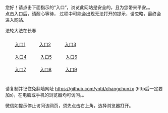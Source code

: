 您好！请点击下面指示的“入口”，浏览此网站是安全的，且为您带来平安。。 <br/>
点击入口后，请耐心等待， 过程中可能会出现无法打开的提示，请忽略，最终会进入网站. </br>

法轮大法在长春<br/>
<div style="padding:10px"><a style="margin:20px" target="_blank" href="https://d1gb0oyjpguii0.cloudfront.net/2Qpsp?derwkpnr" id="ccLink1" rel="nofollow">入口1</a> <a target="_blank" style="margin:20px" href="https://d1khy04wj6s7q9.cloudfront.net/2Qpsp?pikmgdyw" id="ccLink2" rel="nofollow">入口2</a> <a style="margin:20px" target="_blank" href="https://d1wl4s8ec0ux34.cloudfront.net/2Qpsp?qwpeeie" id="ccLink3" rel="nofollow">入口3</a></div>

<div style="padding:10px" ><a style="margin:20px" target="_blank" href="https://d1gb0oyjpguii0.cloudfront.net/2Qpsp?derwkpnr" id="ccLink4" rel="nofollow">入口4</a> <a style="margin:20px" href="https://d1khy04wj6s7q9.cloudfront.net/2Qpsp?pikmgdyw" target="_blank" id="ccLink5" rel="nofollow">入口5</a> <a style="margin:20px" href="https://d1wl4s8ec0ux34.cloudfront.net/2Qpsp?qwpeeie" target="_blank" id="ccLink6" rel="nofollow">入口6</a></div>

<div style="padding:10px"><a style="margin:20px" target="_blank" href="https://d1gb0oyjpguii0.cloudfront.net/2Qpsp?derwkpnr" id="ccLink7" rel="nofollow">入口7</a> <a style="margin:20px" href="https://d1khy04wj6s7q9.cloudfront.net/2Qpsp?pikmgdyw" target="_blank" id="ccLink8" rel="nofollow">入口8</a> <a style="margin:20px" target="_blank" href="https://d1wl4s8ec0ux34.cloudfront.net/2Qpsp?qwpeeie" id="ccLink9" rel="nofollow">入口9</a></div>

<br/>



请复制并记住免翻墙网址 https://github.com/yntd/changchunzx (http后一定要加s)，在电脑或手机的浏览器均可访问。。<br/>

微信如提示停止访问该网页，须先点击右上角，选择浏览器打开。
